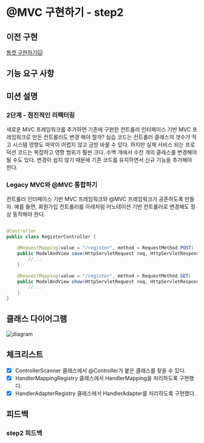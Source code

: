 # @MVC 구현하기 - step2

## 이전 구현

[톰캣 구현하기🐱](https://github.com/BETTERFUTURE4/jwp-dashboard-http)

## 기능 요구 사항

## 미션 설명

### 2단계 - 점진적인 리팩터링

새로운 MVC 프레임워크를 추가하면 기존에 구현한 컨트롤러 인터페이스 기반 MVC 프레임워크로 만든 컨트롤러도 변경 해야 할까? 실습 코드는 컨트롤러 클래스의 갯수가 적고 시스템 영향도 파악이 어렵지 않고 금방 바꿀
수 있다. 하지만 실제 서비스 되는 프로덕션 코드는 복잡하고 영향 범위가 훨씬 크다. 수백 개에서 수천 개의 클래스를 변경해야 될 수도 있다. 변경이 쉽지 않기 때문에 기존 코드를 유지하면서 신규 기능을 추가해야
한다.

### Legacy MVC와 @MVC 통합하기

컨트롤러 인터페이스 기반 MVC 프레임워크와 @MVC 프레임워크가 공존하도록 만들자. 예를 들면, 회원가입 컨트롤러를 아래처럼 어노테이션 기반 컨트롤러로 변경해도 정상 동작해야 한다.

```java

@Controller
public class RegisterController {

    @RequestMapping(value = "/register", method = RequestMethod.POST)
    public ModelAndView save(HttpServletRequest req, HttpServletResponse res) {
        //...
    }

    @RequestMapping(value = "/register", method = RequestMethod.GET)
    public ModelAndView show(HttpServletRequest req, HttpServletResponse res) {
        //...
    }
}
```

## 클래스 다이어그램

![diagram](https://techcourse-storage.s3.ap-northeast-2.amazonaws.com/8f08fc94e3714965b0918e9f42c61ba6)

## 체크리스트

- [x] ControllerScanner 클래스에서 @Controller가 붙은 클래스를 찾을 수 있다.
- [x] HandlerMappingRegistry 클래스에서 HandlerMapping을 처리하도록 구현했다.
- [x] HandlerAdapterRegistry 클래스에서 HandlerAdapter를 처리하도록 구현했다.

## 피드백

### step2 피드백
